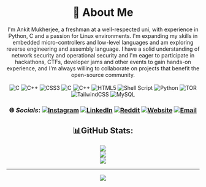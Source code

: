 <div align="center">

# 💫 About Me
I'm Ankit Mukherjee, a freshman at a well-respected uni, with experience in Python, C and a passion for Linux environments. I'm expanding my skills in embedded micro-controllers and low-level languages and am exploring reverse engineering and assembly language. I have a solid understanding of network security and operational security and I'm eager to participate in hackathons, CTFs, developer jams and other events to gain hands-on experience, and I'm always willing to collaborate on projects that benefit the open-source community.<br><br>
![C](https://img.shields.io/badge/c-%2300599C.svg?style=flat&logo=c&logoColor=white) ![C++](https://img.shields.io/badge/c++-%2300599C.svg?style=flat&logo=c%2B%2B&logoColor=white) ![CSS3](https://img.shields.io/badge/css3-%231572B6.svg?style=flat&logo=css3&logoColor=white) ![C](https://img.shields.io/badge/c-%2300599C.svg?style=flat&logo=c&logoColor=white) ![C++](https://img.shields.io/badge/c++-%2300599C.svg?style=flat&logo=c%2B%2B&logoColor=white) ![HTML5](https://img.shields.io/badge/html5-%23E34F26.svg?style=flat&logo=html5&logoColor=white) ![Shell Script](https://img.shields.io/badge/shell_script-%23121011.svg?style=flat&logo=gnu-bash&logoColor=white) ![Python](https://img.shields.io/badge/python-3670A0?style=flat&logo=python&logoColor=ffdd54) ![TOR](https://img.shields.io/badge/tor-%237E4798.svg?style=flat&logo=tor-project&logoColor=white) ![TailwindCSS](https://img.shields.io/badge/tailwindcss-%2338B2AC.svg?style=flat&logo=tailwind-css&logoColor=white)  ![MySQL](https://img.shields.io/badge/mysql-4479A1.svg?style=flat&logo=mysql&logoColor=white) 

### 🌐 *Socials*: [![Instagram](https://img.shields.io/badge/Instagram-%23E4405F.svg?logo=Instagram&logoColor=white)](https://instagram.com/run.____.away) [![LinkedIn](https://img.shields.io/badge/LinkedIn-%230077B5.svg?logo=linkedin&logoColor=white)](https://linkedin.com/in/ankit-mukherjee-0844a3325) [![Reddit](https://img.shields.io/badge/Reddit-%23FF4500.svg?logo=Reddit&logoColor=white)](https://reddit.com/user/neptunym) [![Website](https://img.shields.io/badge/Website-8A2BE2?logo=Cloudflare%20Pages)](https://m3rcurylake.pages.dev/) [![Email](https://img.shields.io/badge/Email-A2BE28?logo=Gmail)](mailto:ankitmukherjee814@gmail.com) 

## 📊GitHub Stats:
![](https://github-readme-stats.vercel.app/api?username=M3rcurylake&theme=tokyonight&hide_border=true&include_all_commits=true&count_private=false)<br/>
![](https://github-readme-streak-stats.herokuapp.com/?user=M3rcurylake&theme=tokyonight&hide_border=true)<br/>
![](https://github-readme-stats.vercel.app/api/top-langs/?username=M3rcurylake&theme=tokyonight&hide_border=true&include_all_commits=true&count_private=false&layout=compact)

---
[![](https://visitcount.itsvg.in/api?id=M3rcurylake&icon=0&color=2)](https://visitcount.itsvg.in)
</div>

<!-- Proudly created with GPRM ( https://gprm.itsvg.in ) -->


<!---
M3rcuryLake/M3rcuryLake is a ✨ special ✨ repository because its `README.md` (this file) appears on your GitHub profile.
You can click the Preview link to take a look at your changes.
--->
